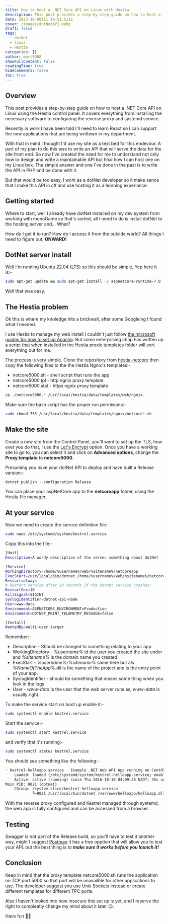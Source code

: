 ```yaml
---
title: How to host a .NET Core API on Linux with Hestia
description: This post provides a step-by-step guide on how to host a .NET Core API on Linux using the Hestia control panel.
date: 2023-10-08T11:10:51.511Z
cover: /images/dotNetAPI.webp
draft: false
tags:
  - dotNet
  - linux
  - Hestia
categories: []
author: mort8088
showFullContent: false
readingTime: true
hideComments: false
toc: true
---
```


## Overview

This post provides a step-by-step guide on how to host a .NET Core API on Linux using the Hestia control panel. It covers everything from installing the necessary software to configuring the reverse proxy and systemd service.

Recently in work I have been told I'll need to learn React so I can support the new applications that are being writtewn in my department.

With that in mind I thought I'd use my site as a test bed for this endevour. A part of my plan to do this was to write an API that will serve the data for the site front end. So now I've created the need for me to understand not only how to design and write a maintainable API but hlso how I can host one on my Linux box. The simple answer and one I've done in the past is to write the API in PHP and be done with it.

But that would be too easy, I work as a dotNet developer so it make sence that I make this API in c# and use hosting it as a learning experiance.

## Getting started

Where to start, well I already have dotNet installed on my dev system from working with monoGame so that's sorted, all I need to do is install dotNet to the hosting server and... What?

How do I get it to run?
How do I access it from the outside world?
All things I need to figure out, **ONWARD!**

## DotNet server install

Well I'm running [Ubuntu 22.04 (LTS)](https://ubuntu.com/) so this should be simple, Yep here it is:-

``` bash
sudo apt-get update && sudo apt-get install -y aspnetcore-runtime-7.0
```

Well that was easy.

## The Hestia problem

Ok this is where my knoledge hits a brickwall, after some Googleing I found what I needed.

I use Hestia to manage my web install I couldn't just follow [the microsoft guides for how to set up Apache](https://learn.microsoft.com/en-us/aspnet/core/host-and-deploy/linux-apache?view=aspnetcore-7.0). But some enterprising chap has written up a script that when installed in the Hestia proxie templates folder will sort everything out for me.

The process is very simple. Clone the repository from [hestia-netcore](https://github.com/gabatronic/hestia-netcore) then copy the following files to the the Hestia Ngnix's templates:-

- netcore5000.sh - shell script that runs the app
- netcore5000.tpl - http ngnix proxy template
- netcore5000.stpl - https ngnix proxy template

``` bash
cp ./netcore5000.* /usr/local/hestia/data/templates/web/ngnix. 
```

Make sure the bash script has the proper run permisions:-

``` bash
sudo chmod 755 /usr/local/hestia/data/templates/ngnix/netcore*.sh
```

## Make the site

Create a new site from the Control Panel, you'll want to set up the TLS, how ever you do that, I use the [Let's Encrypt](https://letsencrypt.org/) option. Once you have a working site to go to, you can select it and click on **Advanced options**, change the **Proxy template** to **netcore5000**.

Presuming you have your dotNet API to deploy and have built a Release version:-

``` csharp
dotnet publish --configuration Release
```

You can place your aspNetCore app to the **netcoreapp** folder, using the Hestia file manager.

## At your service

Now we need to create the service definition file:

``` bash
sudo nano /etc/systemd/system/kestrel.service
```

Copy this into the file:-

``` bash
[Unit]
Description=A wordy description of the servec something about dotNet

[Service]
WorkingDirectory=/home/%username%/web/%sitename%/netcoreapp
ExecStart=/usr/local/bin/dotnet /home/%username%/web/%sitename%/netcoreapp/%NameOfTheApp%.dll
Restart=always
# Restart service after 10 seconds if the dotnet service crashes:
RestartSec=10
KillSignal=SIGINT
SyslogIdentifier=dotnet-api-name
User=www-data
Environment=ASPNETCORE_ENVIRONMENT=Production 
Environment=DOTNET_PRINT_TELEMETRY_MESSAGE=false

[Install]
WantedBy=multi-user.target
```

Remember:-

- Description - Should be changed to something relating to your app
- WorkingDirectory - *%username%* id the user you created the site under and *%sitename%* is the domain name you created
- ExecStart - *%username%/%sitename%* same here but als *%NameOfTheApp%.dll* is the name of the project and is the entry point of your app.
- SyslogIdentifier - should be something that means some thing when you look in the logs
- User - *www-data* is the user that the web server runs as, *www-data* is usually right.

To make the service start on boot up enable it:-

``` bash
sudo systemctl enable kestrel.service
```

Start the service:-

``` bash
sudo systemctl start kestrel.service
```

and verify that it's running:-

``` bash
sudo systemctl status kestrel.service
```

You should see something like the following:-

``` bash
◝ kestrel-helloapp.service - Example .NET Web API App running on CentOS 7
    Loaded: loaded (/etc/systemd/system/kestrel-helloapp.service; enabled)
    Active: active (running) since Thu 2016-10-18 04:09:35 NZDT; 35s ago
Main PID: 9021 (dotnet)
    CGroup: /system.slice/kestrel-helloapp.service
            └─9021 /usr/local/bin/dotnet /var/www/helloapp/helloapp.dll
```

With the reverse proxy configured and Kestrel managed through systemd, the web app is fully configured and can be accessed from a browser.

## Testing

Swagger is not part of the Release build, so you'll have to test it another way, might I suggest [Postman](https://www.postman.com/) it has a free opption that will allow you to test your API. but the best thing is to ***make sure it works before you launch it!***

## Conclusion

Keep in mind that the proxy template netcore5000.sh runs the application on TCP port 5000 so that port will be unavailble for other applications to use. The developer suggest you use Unix Sockets instead or create different templates for different TPC ports.

Also I haven't looked into how insecure this set up is yet, and I reserve the right to compleatly change my mind about it later 😉.

Have fun 🧑‍💻
